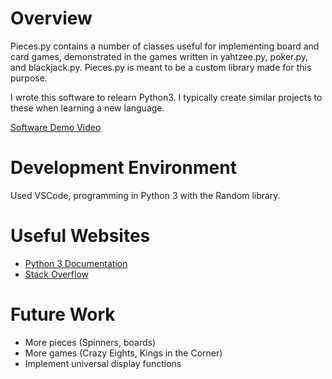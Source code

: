 # Overview

Pieces.py contains a number of classes useful for implementing board and card games, demonstrated in the games written in yahtzee.py, poker.py, and blackjack.py. Pieces.py is meant to be a custom library made for this purpose. 

I wrote this software to relearn Python3. I typically create similar projects to these when learning a new language.

[Software Demo Video](https://youtu.be/hPVFxIrbNUI)

# Development Environment

Used VSCode, programming in Python 3 with the Random library.

# Useful Websites

* [Python 3 Documentation](http://docs.python.org)
* [Stack Overflow](http://stackoverflow.com)

# Future Work

* More pieces (Spinners, boards)
* More games (Crazy Eights, Kings in the Corner)
* Implement universal display functions
